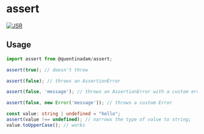 # assert

[![JSR](https://jsr.io/badges/@quentinadam/assert)](https://jsr.io/@quentinadam/assert)

## Usage

```ts
import assert from @quentinadam/assert;

assert(true); // doesn't throw

assert(false); // throws an AssertionError

assert(false, 'message'); // throws an AssertionError with a custom error message

assert(false, new Error('message')); // throws a custom Error

const value: string | undefined = "hello";
assert(value !== undefined); // narrows the type of value to string;
value.toUpperCase(); // works
```
